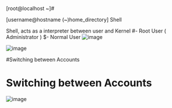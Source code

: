 [root@localhost ~]#

[username@hostname (~)home_directory] Shell

Shell, acts as a interpreter between user and Kernel
#- Root User ( Administrator )
$- Normal User 
![image](https://user-images.githubusercontent.com/87597729/177003951-43faeae6-c91a-49f4-a6b7-a39adc1def23.png)

![image](https://user-images.githubusercontent.com/87597729/177003964-dfc0fdf2-9c1e-4fc6-afb9-bad8245b0253.png)

#Switching between Accounts

# Switching between Accounts

![image](https://user-images.githubusercontent.com/87597729/177003992-f5669099-a15e-45f1-be31-cc99e6129401.png)
